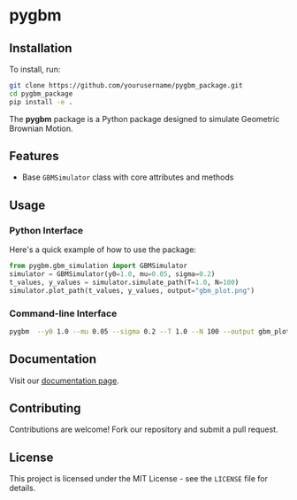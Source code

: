 # pygbm

## Installation

To install, run:
```bash
git clone https://github.com/yourusername/pygbm_package.git
cd pygbm_package
pip install -e .
```

The **pygbm** package is a Python package designed to simulate Geometric Brownian Motion.

## Features

- Base `GBMSimulator` class with core attributes and methods


## Usage

### Python Interface

Here's a quick example of how to use the package:

```python
from pygbm.gbm_simulation import GBMSimulator
simulator = GBMSimulator(y0=1.0, mu=0.05, sigma=0.2)
t_values, y_values = simulator.simulate_path(T=1.0, N=100)
simulator.plot_path(t_values, y_values, output="gbm_plot.png")
```

### Command-line Interface

```bash
pygbm  --y0 1.0 --mu 0.05 --sigma 0.2 --T 1.0 --N 100 --output gbm_plot.png
```


## Documentation

Visit our [documentation page](https://your-readthedocs-url-here).

## Contributing

Contributions are welcome! Fork our repository and submit a pull request.

## License

This project is licensed under the MIT License - see the `LICENSE` file for details.
